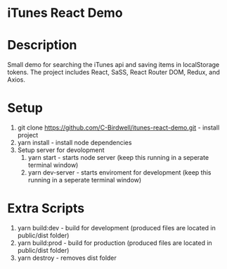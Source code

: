 # iTunes React Demo

# Description

Small demo for searching the iTunes api and saving items in localStorage tokens. The project includes React, SaSS, React Router DOM, Redux, and Axios.

# Setup

1. git clone https://github.com/C-Birdwell/itunes-react-demo.git - install project
2. yarn install - install node dependencies
3. Setup server for devolopment
   1. yarn start - starts node server (keep this running in a seperate terminal window)
   2. yarn dev-server - starts enviroment for development (keep this running in a seperate terminal window)

# Extra Scripts

1. yarn build:dev - build for development (produced files are located in public/dist folder)
2. yarn build:prod - build for production (produced files are located in public/dist folder)
3. yarn destroy - removes dist folder

